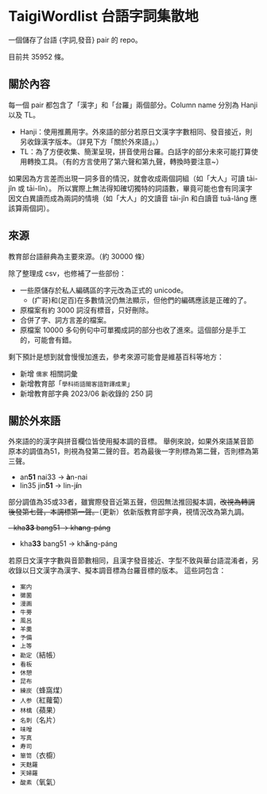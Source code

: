 # TaigiWordlist 台語字詞集散地

一個儲存了台語 {字詞,發音} pair 的 repo。

目前共 35952 條。

## 關於內容

每一個 pair 都包含了「漢字」和「台羅」兩個部分。Column name 分別為 Hanji 以及 TL。

- Hanji：使用推薦用字。外來語的部分若原日文漢字字數相同、發音接近，則另收錄漢字版本。（詳見下方「關於外來語」。）
- TL：為了方便收集、簡潔呈現，拼音使用台羅。白話字的部分未來可能打算使用轉換工具。（有的方言使用了第六聲和第九聲，轉換時要注意~）

如果因為方言差而出現一詞多音的情況，就會收成兩個詞組（如「大人」可讀 tāi-jîn 或 tāi-lîn）。
所以實際上無法得知確切獨特的詞語數，畢竟可能也會有同漢字因文白異讀而成為兩詞的情境（如「大人」的文讀音 tāi-jîn 和白讀音 tuā-lâng 應該算兩個詞）。

## 來源

教育部台語辭典為主要來源。（約 30000 條）

除了整理成 csv，也修補了一些部份：
- 一些原儲存於私人編碼區的字元改為正式的 unicode。
  - (疒哥)和(足百)在多數情況仍無法顯示，但他們的編碼應該是正確的了。
- 原檔案有約 3000 詞沒有標音，只好刪除。
- 合併了字、詞方言差的檔案。
- 原檔案 10000 多句例句中可單獨成詞的部分也收了進來。這個部分是手工的，可能會有錯。

剩下預計是想到就會慢慢加進去，參考來源可能會是維基百科等地方：

- 新增 ```儒家``` 相關詞彙
- 新增教育部「```學科術語閩客語對譯成果```」
- 新增教育部字典 2023/06 新收錄的 250 詞

## 關於外來語

外來語的的漢字與拼音欄位皆使用擬本調的音標。
舉例來說，如果外來語某音節原本的調值為51，則視為發第二聲的音。若為最後一字則標為第二聲，否則標為第三聲。

- an**51** nai33 -> **à**n-nai
- lin35 jin**51** -> lin-j**í**n

部分調值為35或33者，雖實際發音近第五聲，但因無法推回擬本調，~~改視為轉調後發第七聲，本調標第一聲。~~（更新）依新版教育部字典，視情況改為第九調。

~~- kha**33** bang51 -> kh**a**ng-páng~~
- kha**33** bang51 -> kh**a̋**ng-páng

若原日文漢字字數與音節數相同，且漢字發音接近、字型不致與華台語混淆者，另收錄以日文漢字為漢字、擬本調音標為台羅音標的版本。
這些詞包含：
- ```案内```
- ```黴菌```
- ```漫画```
- ```牛蒡```
- ```風呂```
- ```羊羹```
- ```予備```
- ```上等```
- ```勘定```（結帳）
- ```看板```
- ```休憩```
- ```昆布```
- ```練炭```（蜂窩煤）
- ```人参```（紅蘿蔔）
- ```林檎```（蘋果）
- ```名刺```（名片）
- ```味噌```
- ```写真```
- ```寿司```
- ```箪笥```（衣櫥）
- ```天麩羅```
- ```天婦羅```
- ```酸素```（氧氣）
